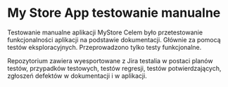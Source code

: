 # My Store App testowanie manualne
Testowanie manualne aplikacji MyStore
Celem było przetestowanie funkcjonalności aplikacji na podstawie dokumentacji. 
Głównie za pomocą testów eksploracyjnych. Przeprowadzono tylko testy funkcjonalne. 

Repozytorium zawiera wyesportowane z Jira testalia w postaci planów testów, przypadków testowych, testów regresji, testów potwierdzających, zgłoszeń defektów w dokumentacji i w aplikacji.
